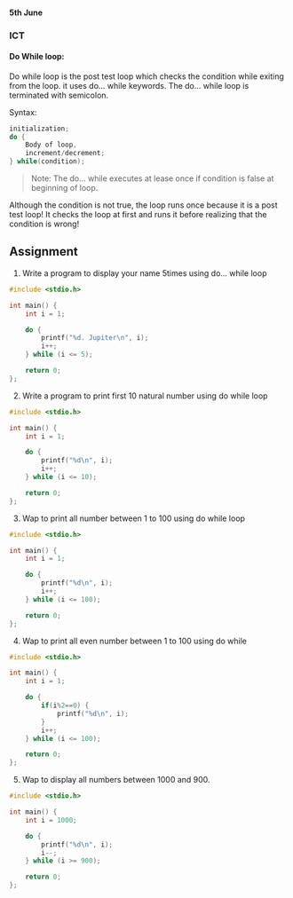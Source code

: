 #### 5th June

### ICT

#### Do While loop:

Do while loop is the post test loop which checks the condition while exiting from the loop. it uses do... while keywords. The do... while loop is terminated with semicolon.

Syntax:

```c
initialization;
do {
    Body of loop,
    increment/decrement;
} while(condition);
```

> Note: The do... while executes at lease once if condition is false at beginning of loop. 

Although the condition is not true, the loop runs once because it is a post test loop! It checks the loop at first and runs it before realizing that the condition is wrong!

## Assignment


1. Write a program to display your name 5times using do... while loop

```c
#include <stdio.h>

int main() {
    int i = 1;

    do {
        printf("%d. Jupiter\n", i);
        i++;
    } while (i <= 5);

    return 0;
};
```

2. Write a program to print first 10 natural number using do while loop

```c
#include <stdio.h>

int main() {
    int i = 1;

    do {
        printf("%d\n", i);
        i++;
    } while (i <= 10);

    return 0;
};
```

3. Wap to print all number between 1 to 100 using do while loop

```c
#include <stdio.h>

int main() {
    int i = 1;

    do {
        printf("%d\n", i);
        i++;
    } while (i <= 100);

    return 0;
};
```

4. Wap to print all even number between 1 to 100 using do while

```c
#include <stdio.h>

int main() {
    int i = 1;

    do {
        if(i%2==0) {
            printf("%d\n", i);
        }
        i++;
    } while (i <= 100);

    return 0;
};
```

5. Wap to display all numbers between 1000 and 900.

```c
#include <stdio.h>

int main() {
    int i = 1000;

    do {
        printf("%d\n", i);
        i--;
    } while (i >= 900);

    return 0;
};
```

